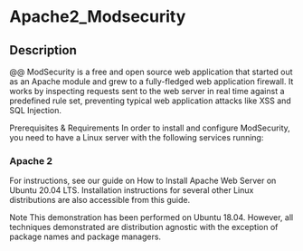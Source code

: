 # Apache2_Modsecurity

## Description
@@
ModSecurity is a free and open source web application that started out as an Apache module and grew to a fully-fledged web application firewall. It works by inspecting requests sent to the web server in real time against a predefined rule set, preventing typical web application attacks like XSS and SQL Injection.

Prerequisites & Requirements
In order to install and configure ModSecurity, you need to have a Linux server with the following services running:

### Apache 2
For instructions, see our guide on How to Install Apache Web Server on Ubuntu 20.04 LTS. Installation instructions for several other Linux distributions are also accessible from this guide.

Note
This demonstration has been performed on Ubuntu 18.04. However, all techniques demonstrated are distribution agnostic with the exception of package names and package managers.
